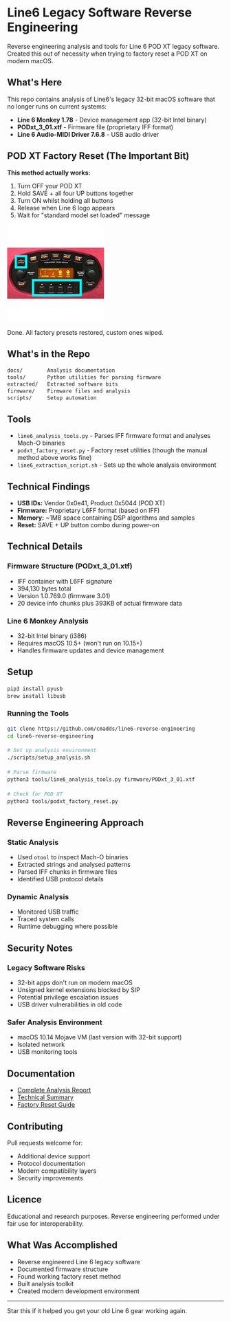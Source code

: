 # Line6 Legacy Software Reverse Engineering

Reverse engineering analysis and tools for Line 6 POD XT legacy software. Created this out of necessity when trying to factory reset a POD XT on modern macOS.

## What's Here

This repo contains analysis of Line6's legacy 32-bit macOS software that no longer runs on current systems:

- **Line 6 Monkey 1.78** - Device management app (32-bit Intel binary)
- **PODxt_3_01.xtf** - Firmware file (proprietary IFF format)
- **Line 6 Audio-MIDI Driver 7.6.8** - USB audio driver

## POD XT Factory Reset (The Important Bit)

**This method actually works:**

1. Turn OFF your POD XT
2. Hold SAVE + all four  UP buttons together
3. Turn ON whilst holding all buttons
4. Release when Line 6 logo appears
5. Wait for "standard model set loaded" message

![POD XT](images/podxt_buttons.jpeg)

Done. All factory presets restored, custom ones wiped.

## What's in the Repo

```
docs/        Analysis documentation
tools/       Python utilities for parsing firmware
extracted/   Extracted software bits
firmware/    Firmware files and analysis
scripts/     Setup automation
```

## Tools

- `line6_analysis_tools.py` - Parses IFF firmware format and analyses Mach-O binaries
- `podxt_factory_reset.py` - Factory reset utilities (though the manual method above works fine)
- `line6_extraction_script.sh` - Sets up the whole analysis environment

## Technical Findings

- **USB IDs:** Vendor 0x0e41, Product 0x5044 (POD XT)
- **Firmware:** Proprietary L6FF format (based on IFF)
- **Memory:** ~1MB space containing DSP algorithms and samples
- **Reset:** SAVE + UP button combo during power-on

## Technical Details

### Firmware Structure (PODxt_3_01.xtf)
- IFF container with L6FF signature
- 394,130 bytes total
- Version 1.0.769.0 (firmware 3.01)
- 20 device info chunks plus 393KB of actual firmware data

### Line 6 Monkey Analysis
- 32-bit Intel binary (i386)
- Requires macOS 10.5+ (won't run on 10.15+)
- Handles firmware updates and device management

## Setup

```bash
pip3 install pyusb
brew install libusb
```

### Running the Tools

```bash
git clone https://github.com/cmadds/line6-reverse-engineering
cd line6-reverse-engineering

# Set up analysis environment
./scripts/setup_analysis.sh

# Parse firmware
python3 tools/line6_analysis_tools.py firmware/PODxt_3_01.xtf

# Check for POD XT
python3 tools/podxt_factory_reset.py
```

## Reverse Engineering Approach

### Static Analysis
- Used `otool` to inspect Mach-O binaries
- Extracted strings and analysed patterns
- Parsed IFF chunks in firmware files
- Identified USB protocol details

### Dynamic Analysis
- Monitored USB traffic
- Traced system calls
- Runtime debugging where possible

## Security Notes

### Legacy Software Risks
- 32-bit apps don't run on modern macOS
- Unsigned kernel extensions blocked by SIP
- Potential privilege escalation issues
- USB driver vulnerabilities in old code

### Safer Analysis Environment
- macOS 10.14 Mojave VM (last version with 32-bit support)
- Isolated network
- USB monitoring tools

## Documentation

- [Complete Analysis Report](docs/line6_reverse_engineering_analysis.md)
- [Technical Summary](docs/line6_reverse_engineering_summary.md)
- [Factory Reset Guide](docs/podxt_factory_reset_guide.md)

## Contributing

Pull requests welcome for:
- Additional device support
- Protocol documentation
- Modern compatibility layers
- Security improvements

## Licence

Educational and research purposes. Reverse engineering performed under fair use for interoperability.

## What Was Accomplished

- Reverse engineered Line 6 legacy software
- Documented firmware structure
- Found working factory reset method
- Built analysis toolkit
- Created modern development environment

---

Star this if it helped you get your old Line 6 gear working again.
